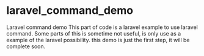 laravel_command_demo
====================

Laravel command demo 
This part of code is a laravel example to use laravel command. Some parts of this is sometime not useful, is only use as a   example of the laravel possibility.
this demo is just the first step, it will be complete soon.


